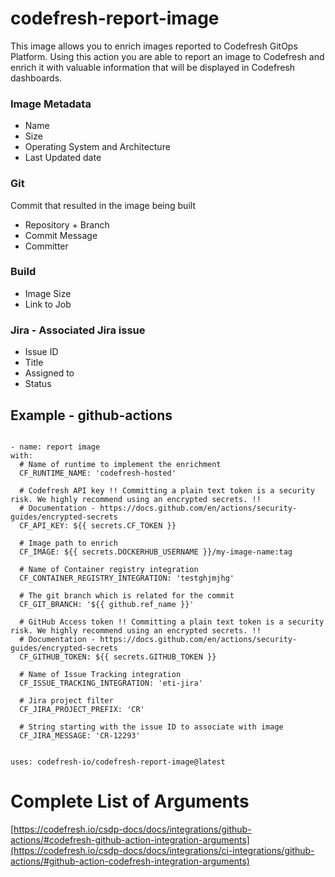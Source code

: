 # codefresh-report-image
This image allows you to enrich images reported to Codefresh GitOps Platform. 
Using this action you are able to report an image to Codefresh and enrich it with valuable information that will be displayed in Codefresh dashboards.

### Image Metadata
* Name
* Size
* Operating System and Architecture
* Last Updated date

### Git
Commit that resulted in the image being built
* Repository + Branch
* Commit Message
* Committer

### Build
* Image Size
* Link to Job

### Jira - Associated Jira issue
* Issue ID
* Title
* Assigned to
* Status

## Example - github-actions
  ```

- name: report image
  with:
    # Name of runtime to implement the enrichment
    CF_RUNTIME_NAME: 'codefresh-hosted'

    # Codefresh API key !! Committing a plain text token is a security risk. We highly recommend using an encrypted secrets. !!
    # Documentation - https://docs.github.com/en/actions/security-guides/encrypted-secrets
    CF_API_KEY: ${{ secrets.CF_TOKEN }}

    # Image path to enrich
    CF_IMAGE: ${{ secrets.DOCKERHUB_USERNAME }}/my-image-name:tag

    # Name of Container registry integration
    CF_CONTAINER_REGISTRY_INTEGRATION: 'testghjmjhg'

    # The git branch which is related for the commit
    CF_GIT_BRANCH: '${{ github.ref_name }}'

    # GitHub Access token !! Committing a plain text token is a security risk. We highly recommend using an encrypted secrets. !!
    # Documentation - https://docs.github.com/en/actions/security-guides/encrypted-secrets
    CF_GITHUB_TOKEN: ${{ secrets.GITHUB_TOKEN }}

    # Name of Issue Tracking integration
    CF_ISSUE_TRACKING_INTEGRATION: 'eti-jira'

    # Jira project filter
    CF_JIRA_PROJECT_PREFIX: 'CR'

    # String starting with the issue ID to associate with image
    CF_JIRA_MESSAGE: 'CR-12293'


  uses: codefresh-io/codefresh-report-image@latest
  ```


# Complete List of Arguments
  [https://codefresh.io/csdp-docs/docs/integrations/github-actions/#codefresh-github-action-integration-arguments](https://codefresh.io/csdp-docs/docs/integrations/ci-integrations/github-actions/#github-action-codefresh-integration-arguments)
